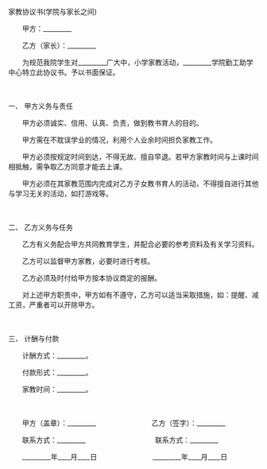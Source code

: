 



家教协议书(学院与家长之间)



 

　　甲方：_________　　

　　乙方（家长）：_________　　

　　为规范我院学生对_________广大中，小学家教活动，_________学院勤工助学中心特立此协议书。予以书面保证。

　　

一、
甲方义务与责任

　　甲方必须诚实、信用、认真、负责，做到教书育人的目的。

　　甲方需在不耽误学业的情况，利用个人业余时间担负家教工作。

　　甲方必须按规定时间到达，不得无故、擅自早退。若甲方家教时间与上课时间相抵触，需争取乙方同意才能去上课。

　　甲方必须在其家教范围内完成对乙方子女教书育人的活动，不得擅自进行其他与学习无关的活动，如打游戏等。

　　

二、
乙方义务与任务

　　乙方有义务配合甲方共同教育学生，并配合必要的参考资料及有关学习资料。

　　乙方可以监督甲方家教，必要时进行考核。

　　乙方必须及时付给甲方按本协议商定的报酬。

　　对上述甲方职责中，甲方如有不遵守，乙方可以适当采取措施，如：提醒、减工资，严重者可以开除甲方。

　　

三、
计酬与付款

　　计酬方式：_________。

　　付款形式：_________。

　　家教时间：_________。

　　

　　甲方（盖章）：_________　　　　　　　　乙方（签字）：_________　　

　　联系方式：_________　　　　　　　　　　联系方式：_________　　

　　_________年____月____日　　　　　　　　_________年____月____日